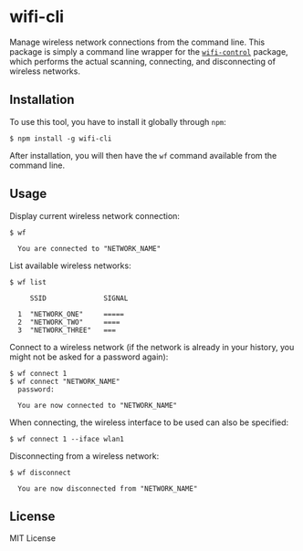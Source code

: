 # wifi-cli


Manage wireless network connections from the command line. This package is
simply a command line wrapper for the [`wifi-control`](wifi-control) package,
which performs the actual scanning, connecting, and disconnecting of wireless
networks.


## Installation

To use this tool, you have to install it globally through `npm`:

```
$ npm install -g wifi-cli
```

After installation, you will then have the `wf` command available from the
command line.


## Usage

Display current wireless network connection:

```
$ wf

  You are connected to "NETWORK_NAME"
```

List available wireless networks:

```
$ wf list

     SSID              SIGNAL

  1  "NETWORK_ONE"     =====
  2  "NETWORK_TWO"     ====
  3  "NETWORK_THREE"   ===
```

Connect to a wireless network (if the network is already in your history,
you might not be asked for a password again):

```
$ wf connect 1
$ wf connect "NETWORK_NAME"
  password:

  You are now connected to "NETWORK_NAME"
```

When connecting, the wireless interface to be used can also be specified:

```
$ wf connect 1 --iface wlan1
```

Disconnecting from a wireless network:

```
$ wf disconnect

  You are now disconnected from "NETWORK_NAME"
```


## License

MIT License


[wifi-control]: https://www.npmjs.com/package/wifi-control
